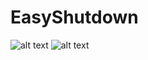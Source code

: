 # EasyShutdown

![alt text](https://i.imgur.com/a7ZbsvT.png "2")
![alt text](https://prnt.sc/yohhpd "1")
